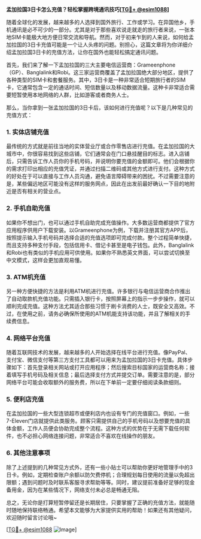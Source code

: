 **孟加拉国3日卡怎么充值？轻松掌握跨境通讯技巧[[TG💪+ @esim1088](https://t.me/s/esim1088)]**

随着全球化的发展，越来越多的人选择到国外旅行、工作或学习。在异国他乡，手机通讯是必不可少的一部分。尤其是对于那些喜欢说走就走的旅行者来说，一张本地SIM卡能极大地方便日常交流和导航。然而，对于初来乍到的人来说，如何给孟加拉国的3日卡充值可能是一个让人头疼的问题。别担心，这篇文章将为你详细介绍孟加拉国3日卡的充值方法，让你在国外也能轻松搞定通讯问题。

首先，我们来了解一下孟加拉国的三大主要电信运营商：Grameenphone（GP）、Banglalink和Robi。这三家运营商覆盖了孟加拉国绝大部分地区，提供了各种类型的SIM卡和套餐服务。其中，3日卡是一种非常适合短期旅行者的SIM卡，它通常包含一定的通话时间、短信数量以及移动数据流量。这种卡非常适合需要短暂使用本地网络的人群，比如游客或者商务人士。

那么，当你拿到一张孟加拉国的3日卡后，该如何进行充值呢？以下是几种常见的充值方式：

### **1. 实体店铺充值**
最传统的方式就是前往当地的实体营业厅或合作零售店进行充值。在孟加拉国的大城市中，你很容易找到这些店铺，它们通常会在门口悬挂醒目的标志。进入店铺后，只需告诉工作人员你的手机号码，并说明你要充值的金额即可。他们会根据你的需求打印出相应的充值凭证，并通过扫描二维码或其他方式进行支付。这种方式的好处在于可以直接与工作人员沟通，避免语言障碍带来的困扰。不过需要注意的是，某些偏远地区可能没有这样的服务网点，因此在出发前最好确认一下目的地附近是否有相关的营业点。

### **2. 手机自助充值**
如果你不想出门，也可以通过手机自助完成充值操作。大多数运营商都提供了官方应用程序供用户下载安装。以Grameenphone为例，下载并注册其官方APP后，按照提示输入手机号码并选择合适的充值选项即可完成付款。整个过程简单快捷，而且支持多种支付手段，包括信用卡、借记卡甚至是电子钱包。此外，Banglalink和Robi也有类似的手机应用可供使用。如果你不熟悉英文界面，可以尝试切换至中文模式，这样会更加直观易懂。

### **3. ATM机充值**
另一种方便快捷的方法是利用ATM机进行充值。许多银行与电信运营商合作推出了自动取款机充值功能。只需插入银行卡，按照屏幕上的指示一步步操作，就可以顺利完成充值。这种方法尤其适合那些习惯于刷卡消费的人士，既安全又高效。不过，在使用之前，请务必确保所使用的ATM机能支持该功能，并且了解相关的手续费信息。

### **4. 网络平台充值**
随着互联网技术的发展，越来越多的人开始选择在线平台进行充值。像PayPal、支付宝、微信支付等第三方支付工具都可以用来为孟加拉国的3日卡充值。具体步骤如下：首先登录相关网站或打开应用程序；然后搜索目标国家的运营商名称；接着填写手机号码及相关信息；最后选择支付方式并提交订单。需要注意的是，部分网络平台可能会收取额外的服务费，所以在下单前一定要仔细阅读条款细则。

### **5. 便利店充值**
在孟加拉国的一些大型连锁超市或便利店内也设有专门的充值窗口。例如，一些7-Eleven门店就提供此类服务。顾客只需提供自己的手机号码以及想要充值的具体金额，工作人员便会协助完成整个流程。这种方式的优势在于无需下载任何软件，也不必担心网络连接问题，非常适合不喜欢在线操作的朋友。

### **6. 其他注意事项**
除了上述提到的几种常见方式外，还有一些小贴士可以帮助你更好地管理手中的3日卡。例如，定期检查账户余额以防欠费停机；合理规划每日使用的流量以免超出限额；遇到问题时及时联系客服寻求帮助等等。同时，建议提前准备好足够的现金备用金，因为在某些情况下，网络支付未必总是畅通无阻。

总之，无论你是打算短暂停留还是长期居住，只要掌握了正确的充值方法，就能随时随地保持联络畅通。希望本文能够为大家提供实用的帮助！如果还有其他疑问，欢迎随时留言讨论哦~

[[TG💪+ @esim1088](https://t.me/s/esim1088) ![Image](https://i.postimg.cc/4NQfJmqS/Snipaste-2025-05-13-00-14-12.png)]